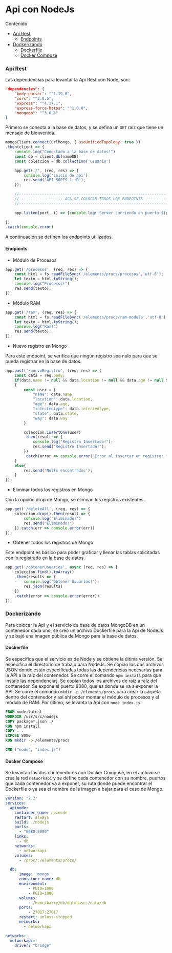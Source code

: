 # Api con NodeJs

Contenido
- [Api Rest](#api-rest)
    - [Endpoints](#endpoints) 
- [Dockerizando](#dockerizando)
    - [Dockerfile](#dockerfile)
    - [Docker Compose](#docker-compose)

### Api Rest
Las dependencias para levantar la Api Rest con Node, son:
```json
"dependencies": {
    "body-parser": "^1.19.0",
    "cors": "^2.8.5",
    "express": "^4.17.1",
    "express-force-https": "^1.0.0",
    "mongodb": "^3.6.4"
}
```

Primero se conecta a la base de datos, y se defina un ```GET``` raíz que tiene un mensaje de bienvenida.

```js
mongoClient.connect(urlMongo, { useUnifiedTopology: true })
.then(client => {
    console.log("Conectado a la base de datos!")
    const db = client.db(nameDB)
    const coleccion = db.collection('usuario')

    app.get('/', (req, res) => {
        console.log('inicio de api')
        res.send('API SOPES 1 :D');
    });

    //-----------------------------------------------------------------------------------
    // ------------------ ACÁ SE COLOCAN TODOS LOS ENDPOINTS ----------------------------
    //-----------------------------------------------------------------------------------

    app.listen(port, () => {console.log(`Server corriendo en puerto ${port}!`) });
    
})
.catch(console.error)
```
A continuación se definen los endpoints utilizados.

#### Endpoints
- Módulo de Procesos

```js
app.get('/procesos', (req, res) => {
    const html = fs.readFileSync('/elements/procs/procesos','utf-8');
    let texto = html.toString();
    console.log("Procesos!")
    res.send(texto);
});
```
- Módulo RAM
```js
app.get('/ram', (req, res) => {
    const html = fs.readFileSync('/elements/procs/ram-module','utf-8');
    let texto = html.toString();
    console.log("Ram!")
    res.send(texto);
});
```
- Nuevo registro en Mongo

Para este endpoint, se verifica que ningún registro sea nulo para que se pueda registrar en la base de datos.
```js
app.post('/nuevoRegistro', (req, res) => {
    const data = req.body;
    if(data.name != null && data.location != null && data.age != null && data.infectedtype != null && data.state != null)
    {
        const user = {
            "name": data.name,
            "location": data.location,
            "age": data.age,
            "infectedtype": data.infectedtype,
            "state": data.state,
            "way": data.way
        }

        coleccion.insertOne(user)
        .then(result => {
            console.log("Registro Insertado!");
            res.send('Registro Insertado!');
        })
        .catch(error => console.error("Error al insertar un registro: ", error));
    }
    else{
        res.send('Nulls encontrados');
    }
});
```
- Eliminar todos los registros en Mongo

Con la opción drop de Mongo, se elimnan los registros existentes.
```js
app.get('/deleteAll', (req, res) => {
    coleccion.drop().then(result => {
        console.log("Eliminado!")
        res.send("Eliminado!")
    }).catch(err => console.error(err))
});
```
- Obtener todos los registros de Mongo

Este endpoint es básico para poder graficar y llenar las tablas solicitadas con lo registrado en la base de datos.
```js
app.get('/obtenerUsuarios', async (req, res) => {
    coleccion.find().toArray()
    .then(results => {
        console.log("Obtener Usuarios!");
        res.json(results)
    })
    .catch(error => console.error(error))
});
```

### Dockerizando
Para colocar la Api y el servicio de base de datos MongoDB en un contenedor cada uno, se creó un archivo Dockerfile para la Api de NodeJs y se bajó una imagen pública de Mongo para la base de datos.

#### Dockerfile

Se especifica que el servicio es de Node y se obtiene la última versión. Se especifica el directorio de trabajo para NodeJs. Se copian los dos archivos JSON donde están especificadas todas las dependencias necesarias para la API a la raíz del contenedor. Se corre el comando ```npm install``` para que instale las dependencias. Se copian todos los archivos de raíz a raíz del contenedor. Se expone el puerto 8080, que es donde se va a exponer la API. Se corre el comando ```mkdir -p /elements/procs``` para crear la carpeta dentro del contenedor y así ahí poder montar el módulo de procesos y el módulo de RAM. Por último, se levanta la Api con ```node index.js```.
```dockerfile
FROM node:latest
WORKDIR /usr/src/nodejs
COPY package*.json ./
RUN npm install
COPY . .
EXPOSE 8080
RUN mkdir -p /elements/procs

CMD ["node", "index.js"]
```
#### Docker Compose
Se levantan los dos contenedores con Docker Compose, en el archivo se crea la red ```networkapi``` y se define cada contenedor con su nombre, puertos que cada contenedor va a exponer, su ruta donde puede encontrar el Dockerfile o ya sea el nombre de la imagen a bajar para el caso de Mongo.

```yml
version: "2.2"
services:  
  apinode:
    container_name: apinode
    restart: always
    build: ./nodejs
    ports:
      - "8080:8080"
    links:
      - db
    networks:
      - networkapi
    volumes:
      - /proc/:/elements/procs/

  db:
      image: 'mongo'
      container_name: db
      environment:
          - PUID=1000
          - PGID=1000
      volumes:
          - /home/barry/db/database:/data/db
      ports:
          - 27017:27017
      restart: unless-stopped
      networks:
        - networkapi

networks:
  networkapi:
    driver: "bridge"
```